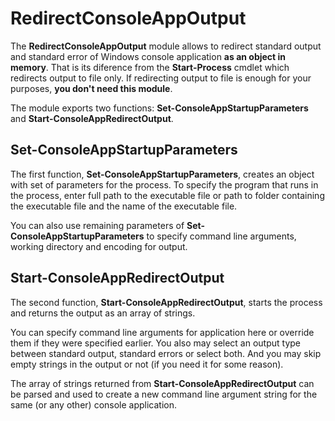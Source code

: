 # RedirectConsoleAppOutput
The **RedirectConsoleAppOutput** module allows to redirect standard output and standard error of Windows console application **as an object in memory**. That is its diference from the **Start-Process** cmdlet which redirects output to file only. If redirecting output to file is enough for your purposes, **you don't need this module**.

The module exports two functions: **Set-ConsoleAppStartupParameters** and **Start-ConsoleAppRedirectOutput**.
## Set-ConsoleAppStartupParameters
The first function, **Set-ConsoleAppStartupParameters**, creates an object with set of parameters for the process.
To specify the program that runs in the process, enter full path to the executable file or path to folder containing the executable file and the name of the executable file.

You can also use remaining parameters of **Set-ConsoleAppStartupParameters** to specify command line arguments, working directory and encoding for output.
## Start-ConsoleAppRedirectOutput
The second function, **Start-ConsoleAppRedirectOutput**, starts the process and returns the output as an array of strings.

You can specify command line arguments for application here or override them if they were specified earlier. You also may select an output type between standard output, standard errors or select both. And you may skip empty strings in the output or not (if you need it for some reason).

The array of strings returned from **Start-ConsoleAppRedirectOutput** can be parsed and used to create a new command line argument string for the same (or any other) console application.
